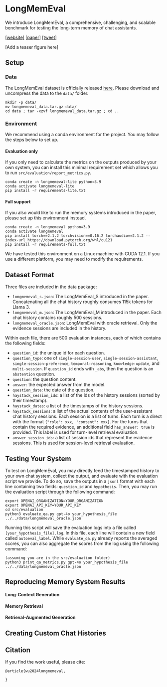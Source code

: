 # LongMemEval

We introduce LongMemEval, a comprehensive, challenging, and scalable benchmark for testing the long-term memory of chat assistants. 

[[website]](xxx) [[paper]](xxx) [[tweet]](xxx)


[Add a teaser figure here]


## Setup

### Data

The LongMemEval dataset is officially released [here](https://drive.google.com/file/d/1zJgtYRFhOh5zDQzzatiddfjYhFSnyQ80/view?usp=sharing). Please download and uncompress the data to the `data/` folder. 
```
mkdir -p data/
mv longmemeval_data.tar.gz data/ 
cd data ; tar -xzvf longmemeval_data.tar.gz ; cd ..
```

### Environment

We recommend using a conda environment for the project. You may follow the steps below to set up.

#### Evaluation only

If you only need to calculate the metrics on the outputs produced by your own system, you can install this minimal requirement set which allows you to run `src/evaluation/report_metrics.py`.

```
conda create -n longmemeval-lite python=3.9
conda activate longmemeval-lite
pip install -r requirements-lite.txt
```

#### Full support

If you also would like to run the memory systems introduced in the paper, please set up this environment instead. 

```
conda create -n longmemeval python=3.9
conda activate longmemeval
pip install torch==2.1.2 torchvision==0.16.2 torchaudio==2.1.2 --index-url https://download.pytorch.org/whl/cu121
pip install -r requirements-full.txt
```
We have tested this environment on a Linux machine with CUDA 12.1. If you use a different platform, you may need to modify the requirements.

## Dataset Format

Three files are included in the data package:
* `longmemeval_s.json`: The LongMemEval_S introduced in the paper. Concatenating all the chat history roughly consumes 115k tokens for Llama 3. 
* `longmemeval_m.json`: The LongMemEval_M introduced in the paper. Each chat history contains roughly 500 sessions. 
* `longmemeval_oracle.json`: LongMemEval with oracle retrieval. Only the evidence sessions are included in the history. 

Within each file, there are 500 evaluation instances, each of which contains the following fields:
* `question_id`: the unique id for each question.
* `question_type`: one of `single-session-user`, `single-session-assistant`, `single-session-preference`, `temporal-reasoning`, `knowledge-update`, and `multi-session`. If `question_id` ends with `_abs`, then the question is an `abstention` question. 
* `question`: the question content.
* `answer`: the expected answer from the model.
* `question_date`: the date of the question.
* `haystack_session_ids`: a list of the ids of the history sessions (sorted by their timestamp). 
* `haystack_dates`: a list of the timestamps of the history sessions. 
* `haystack_sessions`: a list of the actual contents of the user-assistant chat history sessions. Each session is a list of turns. Each turn is a direct with the format `{"role": xxx, "content": xxx}`. For the turns that contain the required evidence, an additional field `has_answer: true` is provided. This label is used for turn-level retrieval evaluation.
* `answer_session_ids`: a list of session ids that represent the evidence sessions. This is used for session-level retrieval evaluation.

## Testing Your System

To test on LongMemEval, you may directly feed the timestamped history to your own chat system, collect the output, and evaluate with the evaluation script we provide. To do so, save the outputs in a `jsonl` format with each line containing two fields: `question_id` and `hypothesis`. Then, you may run the evaluation script through the following command:

```
export OPENAI_ORGANIZATION=YOUR_ORGANIZATION
export OPENAI_API_KEY=YOUR_API_KEY
cd src/evaluation
python3 evaluate_qa.py gpt-4o your_hypothesis_file ../../data/longmemeval_oracle.json
```

Running this script will save the evaluation logs into a file called `[your_hypothesis_file].log`. In this file, each line will contain a new field called `autoeval_label`. While `evaluate_qa.py` already reports the averaged scores, you can also aggregate the scores from the log using the following command:

```
(assuming you are in the src/evaluation folder)
python3 print_qa_metrics.py gpt-4o your_hypothesis_file ../../data/longmemeval_oracle.json
```

## Reproducing Memory System Results

#### Long-Context Generation

#### Memory Retrieval

#### Retrieval-Augmented Generation


## Creating Custom Chat Histories 


## Citation

If you find the work useful, please cite:

```
@article{wu2024longmemeval,
      
}
```

